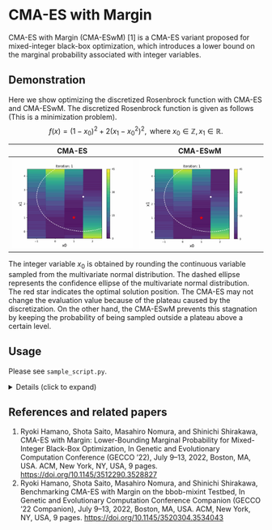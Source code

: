 # CMA-ES with Margin

CMA-ES with Margin (CMA-ESwM) [1] is a CMA-ES variant proposed for mixed-integer black-box optimization, which introduces a lower bound on the marginal probability associated with integer variables.

## Demonstration

Here we show optimizing the discretized Rosenbrock function with CMA-ES and CMA-ESwM. The discretized Rosenbrock function is given as follows (This is a minimization problem).
$$ f(x) = (1 - x_0)^2 + 2(x_1 - x_0^2)^2 , \text{ where } x_0 \in \mathbb{Z}, x_1 \in \mathbb{R} \text{.} $$

|CMA-ES|CMA-ESwM|
|---|---|
|![CMA-ES](fig/Rosenbrock_CMA-ES.gif)|![CMA-ESwM](fig/Rosenbrock_CMA-ESwM.gif)|

The integer variable $x_0$ is obtained by rounding the continuous variable sampled from the multivariate normal distribution. The dashed ellipse represents the confidence ellipse of the multivariate normal distribution. The red star indicates the optimal solution position. The CMA-ES may not change the evaluation value because of the plateau caused by the discretization. On the other hand, the CMA-ESwM prevents this stagnation by keeping the probability of being sampled outside a plateau above a certain level.

## Usage

Please see `sample_script.py`.

<details>
<summary>Details (click to expand)</summary>

### Setting the objective function
Set the objective function, the number of dimensions, and the maximum number of evaluations. As an example, the SphereOneMax function is set here.
```
func = 'SphereOneMax'
dim = 40     # total number of dimensions
dim_bi = dim//2     # number of binary variables
max_evals = dim * 1e4
f = eval('f_mixed.' + func)(d=dim, bid=dim_bi, ind=0, max_eval=max_evals)
```

### Setting the discrete space
Set the search space for discrete variables. If the elements of the discrete variable are different in each dimension, align the number of array elements by filling the tail with `nan`. For example, a three-dimensional discrete variable `[[1, 2], [1, 2, 3], [1, 2, 3, 4]]` is set as follows:
```
import numpy as np

discrete_space = np.full((3, 4), np.nan)
discrete_space[0, :2] = np.array([1, 2])
discrete_space[1, :3] = np.array([1, 2, 3])
discrete_space[2, :4] = np.array([1, 2, 3, 4])
# discrete_space
# [[  1.   2.  nan  nan]
#  [  1.   2.   3.  nan]
#  [  1.   2.   3.   4.]]
```
This implementation also allows assignment of discrete variables that are not consecutive integers, such as `[1, 2, 4]` and `[0.01, 0.1, 1]`.

### Setting the hyperparameter
Set the population size, weight function, and margin parameter. The margin parameter represents $ \alpha $ in [1] and its recommended value is $ 1/(N \lambda)$, where $N$ is the number of dimensions and $\lambda$ is the population size. When the margin parameter is `0`, the CMA-ESwM behaves equivalently to the CMA-ES in this implementation.
```
lam = cma.CMAParam.pop_size(dim)
w_func = weight.CMAWeightWithNegativeWeights(lam, dim, min_problem=f.minimization_problem)
margin = 1 / (dim * lam)
```

### Initialization of mean vector and step size
Appropriate initial values can be set depending on the number of dimensions of the objective function. In this implementation, the initial values of the mean vectors corresponding to continuous and integer variables are sampled from a uniform distribution.
```
init_m, init_sigma = f_mixed.initial_setting_for_gaussian(f)
```

### CSV data log
The log of the experiment can be output in CSV format.
```
result_folder = f'./output/'
path_name = result_folder + f'{func}/dim{dim}/'
output = logg.DataLogger(file_name='result.csv', path_name=path_name)
```
If you do not want the log to be output, set `None` to `logger` as follows at running the optimizer.
```
opt.run(samp, logger=None, verbose=True)
```

### Setting and running the optimizer
You can use IPOP restart strategy. If you want to use the restart, set the maximum number of restarts to `restart`. Otherwise, set `-1` to `restart`.
```
# optimizer
samp = sampler.Sampler(f, lam)
opt = cma.CMAESwM(dim, discrete_space, w_func, samp,
                       lam=lam, m=init_m, sigma=init_sigma,
                       margin=margin, restart=-1, minimal_eigenval=1e-30)

# run
result = opt.run(samp, logger=output, verbose=True)
```

</details>

## References and related papers
1. Ryoki Hamano, Shota Saito, Masahiro Nomura, and Shinichi Shirakawa, CMA-ES with Margin: Lower-Bounding Marginal Probability for Mixed-Integer Black-Box Optimization, In Genetic and Evolutionary Computation Conference (GECCO ’22), July 9–13, 2022, Boston, MA, USA. ACM, New York, NY, USA, 9 pages. https://doi.org/10.1145/3512290.3528827
2. Ryoki Hamano, Shota Saito, Masahiro Nomura, and Shinichi Shirakawa, Benchmarking CMA-ES with Margin on the bbob-mixint Testbed, In Genetic and Evolutionary Computation Conference Companion (GECCO ’22 Companion), July 9–13, 2022, Boston, MA, USA. ACM, New York, NY, USA, 9 pages. https://doi.org/10.1145/3520304.3534043
